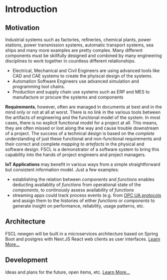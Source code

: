 # Introduction


## Motivation
Industrial systems such as factories, refineries, chemical plants, power stations, power transmission systems, automatic transport systems, sea ships and many more examples are pretty complex. Many different components must be skillfully designed and combined by many engineering disciplines to work together in countless different relationships.
- Electrical,  Mechanical and Civil Engineers are using advanced tools like CAD and CAE systems to create the phyiscal design of the systems.
- Automation Software Engineers use advanced simulation and programming tool chains.
- Production and supply chain use systems such as ERP and MES to manufacture or procure the systems and components

**Requirements**, however, often are managed in documents at best and in the mind only or not at all at worst. There is no link in the various tools between the artifacts of engineering and the functional model of the system. In most cases, there is no explicit functional model for a project at all. This means, they are often missed or lost along the way and cause trouble downstream of a project.
The success of a technical design is based on the *complete* understanding of just these functional and non-functional requirements and their correct and complete *mapping to artefacts* in the physical and software design. FSCL is a demonstrator of a software system to bring this capability into the hands of project engineers and project managers.

**IoT Applications** may benefit in various ways from a simple straightforward but consistent information model. Just a few examples:
- establishing the relation between *components* and *functions* enables deducting availablity of *functions* from operational state of the *components*, to continously assess availability of *functions*
- streaming apps could track process events (e.g. from [OPC UA protocols](https://opcfoundation.org/about/opc-technologies/opc-ua/) and assign them to the histories of either *functions* or *components* to generate insight on performance, reliability, usage patterns, etc.

## Architecture
FSCL newgen will be built in a microservices architecture based on Spring Boot and postgres with Next.JS React web clients as user interfaces. [Learn More...](doc/fscl/Architecture.md)

## Development
Ideas and plans for the future, open items, etc. [Learn More...](github/development.md)
